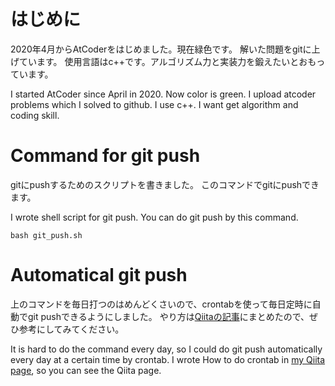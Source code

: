 # はじめに
2020年4月からAtCoderをはじめました。現在緑色です。
解いた問題をgitに上げています。
使用言語はc++です。アルゴリズム力と実装力を鍛えたいとおもっています。

I started AtCoder since April in 2020.
Now color is green.
I upload atcoder problems which I solved to github.
I use c++. I want get algorithm and coding skill.

# Command for git push
gitにpushするためのスクリプトを書きました。
このコマンドでgitにpushできます。

I wrote shell script for git push.
You can do git push by this command.

```Shell:
bash git_push.sh
```

# Automatical git push 
上のコマンドを毎日打つのはめんどくさいので、crontabを使って毎日定時に自動でgit pushできるようにしました。
やり方は[Qiitaの記事](https://qiita.com/nono19972020/items/563b2529be83576323e3)にまとめたので、ぜひ参考にしてみてください。

It is hard to do the command every day, so I could do git push automatically every day at a certain time by crontab. I wrote How to do crontab in [my Qiita page](https://qiita.com/nono19972020/items/563b2529be83576323e3), so you can see the Qiita page.